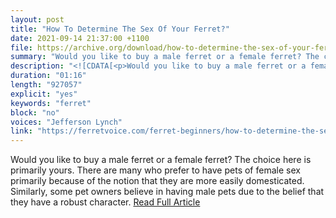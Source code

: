 ```yaml
---
layout: post
title: "How To Determine The Sex Of Your Ferret?"
date: 2021-09-14 21:37:00 +1100
file: https://archive.org/download/how-to-determine-the-sex-of-your-ferret/how%20to%20determine%20the%20sex%20of%20your%20ferret.mp3
summary: "Would you like to buy a male ferret or a female ferret? The choice here is primarily yours."
description: "<![CDATA[<p>Would you like to buy a male ferret or a female ferret? The choice here is primarily yours. There are many who prefer to have pets of female sex primarily because of the notion that they are more easily domesticated. Similarly, some pet owners believe in having male pets due to the belief that they have a robust character.<a href='https://ferretvoice.com/ferret-beginners/how-to-determine-the-sex-of-your-ferret/'>Read Full Article</a></p>]]>"
duration: "01:16" 
length: "927057"
explicit: "yes" 
keywords: "ferret"
block: "no" 
voices: "Jefferson Lynch"
link: "https://ferretvoice.com/ferret-beginners/how-to-determine-the-sex-of-your-ferret/"
---
```


Would you like to buy a male ferret or a female ferret? The choice here is primarily yours. There are many who prefer to have pets of female sex primarily because of the notion that they are more easily domesticated. Similarly, some pet owners believe in having male pets due to the belief that they have a robust character. [Read Full Article](https://ferretvoice.com/ferret-beginners/how-to-determine-the-sex-of-your-ferret/)

